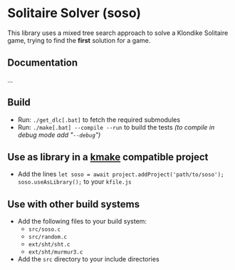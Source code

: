 # Solitaire Solver (soso)

This library uses a mixed tree search approach to solve a Klondike Solitaire
game, trying to find the **first** solution for a game.

## Documentation

...

## Build

- Run: `./get_dlc[.bat]` to fetch the required submodules
- Run: `./make[.bat] --compile --run` to build the tests *(to compile in debug mode add "`--debug`")*

## Use as library in a [kmake](https://github.com/Kode/kmake.git) compatible project

- Add the lines `let soso = await project.addProject('path/to/soso'); soso.useAsLibrary();` to your `kfile.js`

## Use with other build systems

- Add the following files to your build system:
    - `src/soso.c`
    - `src/random.c`
    - `ext/sht/sht.c`
    - `ext/sht/murmur3.c`
- Add the `src` directory to your include directories
